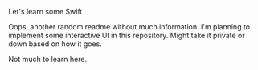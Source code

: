 Let's learn some Swift

Oops, another random readme without much information. I'm planning to implement some interactive UI in this repository. Might take it private or down based on 
how it goes. 


Not much to learn here. 
